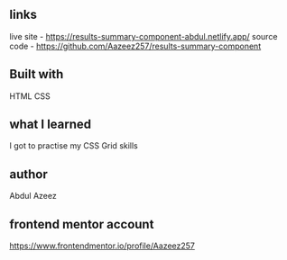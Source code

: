 ## links

live site - https://results-summary-component-abdul.netlify.app/
source code - https://github.com/Aazeez257/results-summary-component

## Built with

HTML
CSS

## what I learned

I got to practise my CSS Grid skills

## author

Abdul Azeez

## frontend mentor account

https://www.frontendmentor.io/profile/Aazeez257
